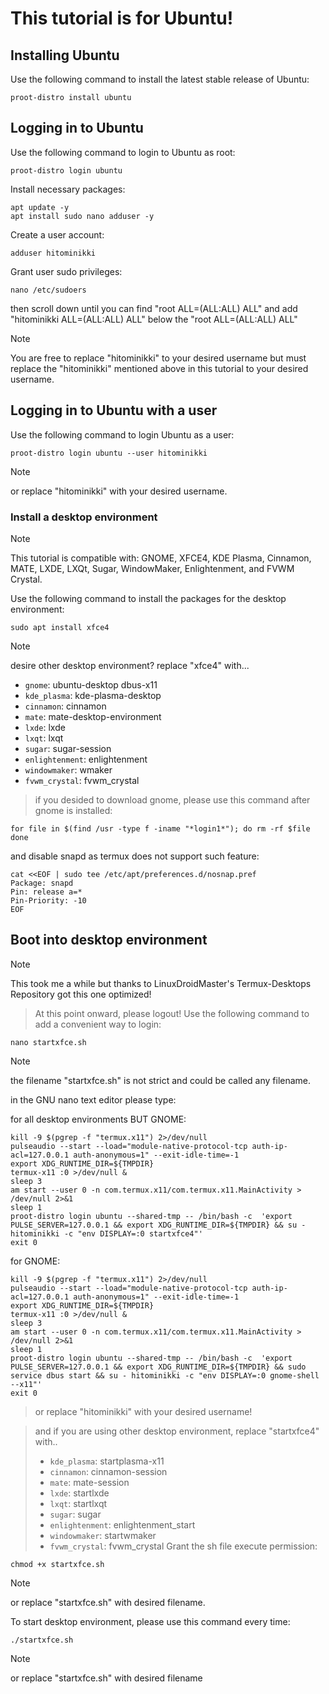 # This tutorial is for Ubuntu!

## Installing Ubuntu
Use the following command to install the latest stable release of Ubuntu:
```
proot-distro install ubuntu
```

## Logging in to Ubuntu 
Use the following command to login to Ubuntu as root:
```
proot-distro login ubuntu
```
Install necessary packages:
```
apt update -y
apt install sudo nano adduser -y
```
Create a user account:
```
adduser hitominikki
```
Grant user sudo privileges:
```
nano /etc/sudoers
```
then scroll down until you can find "root ALL=(ALL:ALL) ALL"
and add "hitominikki ALL=(ALL:ALL) ALL" below the "root ALL=(ALL:ALL) ALL"
> [!NOTE]
> You are free to replace "hitominikki" to your desired username but must replace the "hitominikki" mentioned above in this tutorial to your desired username.

## Logging in to Ubuntu with a user
Use the following command to login Ubuntu as a user:
```
proot-distro login ubuntu --user hitominikki
```
> [!NOTE]
> or replace "hitominikki" with your desired username.

### Install a desktop environment
> [!NOTE]
> This tutorial is compatible with: GNOME,  XFCE4, KDE Plasma, Cinnamon, MATE, LXDE, LXQt, Sugar, WindowMaker, Enlightenment, and FVWM Crystal.

Use the following command to install the packages for the desktop environment:
  
```
sudo apt install xfce4
```
> [!NOTE]
> desire other desktop environment? replace "xfce4" with...
> * `gnome`: ubuntu-desktop dbus-x11
> * `kde_plasma`: kde-plasma-desktop
> * `cinnamon`: cinnamon
> * `mate`: mate-desktop-environment
> * `lxde`: lxde
> * `lxqt`: lxqt
> * `sugar`: sugar-session
> * `enlightenment`: enlightenment
> * `windowmaker`: wmaker
> * `fvwm_crystal`: fvwm_crystal

> if you desided to download gnome, please use this command after gnome is installed:
```
for file in $(find /usr -type f -iname "*login1*"); do rm -rf $file
done
```
and disable snapd as termux does not support such feature:
```
cat <<EOF | sudo tee /etc/apt/preferences.d/nosnap.pref
Package: snapd
Pin: release a=*
Pin-Priority: -10
EOF
```
## Boot into desktop environment
> [!NOTE]
> This took me a while but thanks to LinuxDroidMaster's Termux-Desktops Repository got this one optimized!

> At this point onward, please logout!
Use the following command to add a convenient way to login:
```
nano startxfce.sh
```
> [!NOTE]
> the filename "startxfce.sh" is not strict and could be called any filename.

in the GNU nano text editor please type:

for all desktop environments BUT GNOME:
```
kill -9 $(pgrep -f "termux.x11") 2>/dev/null
pulseaudio --start --load="module-native-protocol-tcp auth-ip-acl=127.0.0.1 auth-anonymous=1" --exit-idle-time=-1
export XDG_RUNTIME_DIR=${TMPDIR}
termux-x11 :0 >/dev/null &
sleep 3
am start --user 0 -n com.termux.x11/com.termux.x11.MainActivity > /dev/null 2>&1
sleep 1
proot-distro login ubuntu --shared-tmp -- /bin/bash -c  'export PULSE_SERVER=127.0.0.1 && export XDG_RUNTIME_DIR=${TMPDIR} && su - hitominikki -c "env DISPLAY=:0 startxfce4"'
exit 0
```
for GNOME:
```
kill -9 $(pgrep -f "termux.x11") 2>/dev/null
pulseaudio --start --load="module-native-protocol-tcp auth-ip-acl=127.0.0.1 auth-anonymous=1" --exit-idle-time=-1
export XDG_RUNTIME_DIR=${TMPDIR}
termux-x11 :0 >/dev/null &
sleep 3
am start --user 0 -n com.termux.x11/com.termux.x11.MainActivity > /dev/null 2>&1
sleep 1
proot-distro login ubuntu --shared-tmp -- /bin/bash -c  'export PULSE_SERVER=127.0.0.1 && export XDG_RUNTIME_DIR=${TMPDIR} && sudo service dbus start && su - hitominikki -c "env DISPLAY=:0 gnome-shell --x11"'
exit 0
```
> or replace "hitominikki" with your desired username!

> and if you are using other desktop environment, replace "startxfce4" with..
> * `kde_plasma`: startplasma-x11
> * `cinnamon`: cinnamon-session
> * `mate`: mate-session
> * `lxde`: startlxde
> * `lxqt`: startlxqt
> * `sugar`: sugar
> * `enlightenment`: enlightenment_start
> * `windowmaker`: startwmaker
> * `fvwm_crystal`: fvwm_crystal
Grant the sh file execute permission:
```
chmod +x startxfce.sh
```
> [!NOTE]
> or replace "startxfce.sh" with desired filename.

To start desktop environment, please use this command every time:
```
./startxfce.sh
```
> [!NOTE]
> or replace "startxfce.sh" with desired filename 
